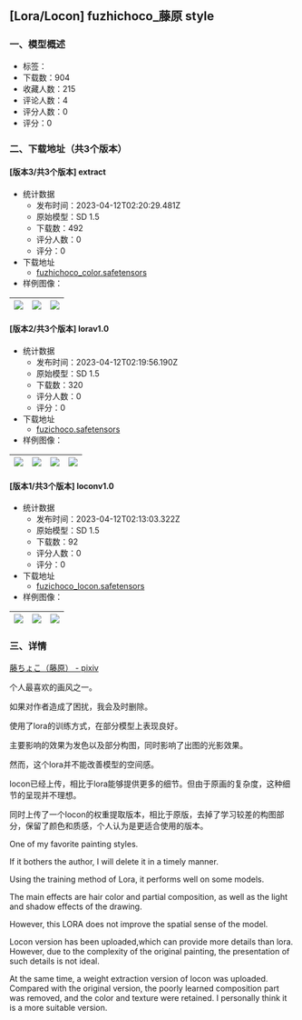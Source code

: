 ## [Lora/Locon] fuzhichoco_藤原 style
### 一、模型概述

- 标签：
- 下载数：904
- 收藏人数：215
- 评论人数：4
- 评分人数：0
- 评分：0

### 二、下载地址（共3个版本）

#### [版本3/共3个版本] extract

- 统计数据
  - 发布时间：2023-04-12T02:20:29.481Z
  - 原始模型：SD 1.5
  - 下载数：492
  - 评分人数：0
  - 评分：0
- 下载地址
  - [fuzhichoco_color.safetensors](https://civitai.com/api/download/models/43236)
- 样例图像：

| <img src="https://image.civitai.com/xG1nkqKTMzGDvpLrqFT7WA/3033066d-69e7-4c63-66fd-0a8e27661400/width=450/474023.jpeg" /> | <img src="https://image.civitai.com/xG1nkqKTMzGDvpLrqFT7WA/e16ad465-8eac-4a30-f669-a1f0a330c400/width=450/474020.jpeg" /> | <img src="https://image.civitai.com/xG1nkqKTMzGDvpLrqFT7WA/893705b6-6b56-40e6-f182-bd0e0aaa9c00/width=450/474024.jpeg" /> |
| ---- | ---- | ---- |

#### [版本2/共3个版本] lorav1.0

- 统计数据
  - 发布时间：2023-04-12T02:19:56.190Z
  - 原始模型：SD 1.5
  - 下载数：320
  - 评分人数：0
  - 评分：0
- 下载地址
  - [fuzichoco.safetensors](https://civitai.com/api/download/models/33185)
- 样例图像：

| <img src="https://image.civitai.com/xG1nkqKTMzGDvpLrqFT7WA/087f96b8-db93-49eb-8deb-45eeed55aa00/width=450/378123.jpeg" /> | <img src="https://image.civitai.com/xG1nkqKTMzGDvpLrqFT7WA/1404b2e3-32e7-462c-cf2f-3edbc5f71300/width=450/378122.jpeg" /> | <img src="https://image.civitai.com/xG1nkqKTMzGDvpLrqFT7WA/3d776f44-6c35-46a3-30ba-0cff2187fc00/width=450/378121.jpeg" /> | <img src="https://image.civitai.com/xG1nkqKTMzGDvpLrqFT7WA/98d3cdf2-d208-497d-1e5c-f6ebbec5b200/width=450/378120.jpeg" /> |
| ---- | ---- | ---- | ---- |

#### [版本1/共3个版本] loconv1.0

- 统计数据
  - 发布时间：2023-04-12T02:13:03.322Z
  - 原始模型：SD 1.5
  - 下载数：92
  - 评分人数：0
  - 评分：0
- 下载地址
  - [fuzichoco_locon.safetensors](https://civitai.com/api/download/models/43224)
- 样例图像：

| <img src="https://image.civitai.com/xG1nkqKTMzGDvpLrqFT7WA/d952be30-1b70-48c1-b2e5-fdd916126700/width=450/473948.jpeg" /> | <img src="https://image.civitai.com/xG1nkqKTMzGDvpLrqFT7WA/138da168-14f7-4bd1-f6cd-2b9d0df8ef00/width=450/473959.jpeg" /> | <img src="https://image.civitai.com/xG1nkqKTMzGDvpLrqFT7WA/b4cc316d-e68b-4a31-763b-cae9c58c8100/width=450/473962.jpeg" /> |
| ---- | ---- | ---- |


### 三、详情
<p><a target="_blank" rel="ugc" href="https://www.pixiv.net/users/27517">藤ちょこ（藤原） - pixiv</a></p><p>个人最喜欢的画风之一。</p><p>如果对作者造成了困扰，我会及时删除。</p><p>使用了lora的训练方式，在部分模型上表现良好。</p><p>主要影响的效果为发色以及部分构图，同时影响了出图的光影效果。</p><p>然而，这个lora并不能改善模型的空间感。</p><p>locon已经上传，相比于lora能够提供更多的细节。但由于原画的复杂度，这种细节的呈现并不理想。</p><p>同时上传了一个locon的权重提取版本，相比于原版，去掉了学习较差的构图部分，保留了颜色和质感，个人认为是更适合使用的版本。</p><p></p><p>One of my favorite painting styles.</p><p>If it bothers the author, I will delete it in a timely manner.</p><p>Using the training method of Lora, it performs well on some models.</p><p>The main effects are hair color and partial composition, as well as the light and shadow effects of the drawing.</p><p>However, this LORA does not improve the spatial sense of the model.</p><p>Locon version has been uploaded,which can provide more details than lora. However, due to the complexity of the original painting, the presentation of such details is not ideal.</p><p>At the same time, a weight extraction version of locon was uploaded. Compared with the original version, the poorly learned composition part was removed, and the color and texture were retained. I personally think it is a more suitable version.</p>